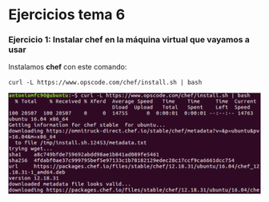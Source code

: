 
# Ejercicios tema 6 #

### Ejercicio 1: Instalar chef en la máquina virtual que vayamos a usar ###

Instalamos **chef** con este comando:

    curl -L https://www.opscode.com/chef/install.sh | bash

![](capturas/descargarchef.png)
